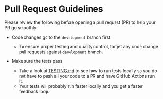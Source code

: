 # Pull Request Guidelines

Please review the following before opening a pull request (PR) to help your PR go smoothly:

* Code changes go to the `development` branch first
  * To ensure proper testing and quality control, target any code change pull requests against `development` branch.

* Make sure the tests pass
  * Take a look at [TESTING.md](test/TESTING.md) to see how to run tests locally so you do not have to push all your code to a PR and have GitHub Actions run it.
  * Your tests will probably run faster locally and you get a faster feedback loop.
